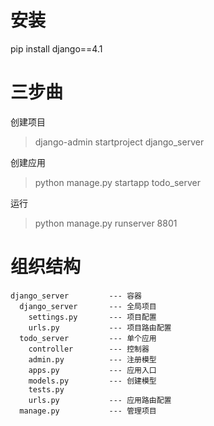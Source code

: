 # 安装
pip install django==4.1

# 三步曲
创建项目
> django-admin startproject django_server

创建应用
> python manage.py startapp todo_server

运行
> python manage.py runserver 8801

# 组织结构
```
django_server         --- 容器
  django_server       --- 全局项目
    settings.py       --- 项目配置
    urls.py           --- 项目路由配置
  todo_server         --- 单个应用
    controller        --- 控制器
    admin.py          --- 注册模型
    apps.py           --- 应用入口
    models.py         --- 创建模型
    tests.py
    urls.py           --- 应用路由配置
  manage.py           --- 管理项目
```
